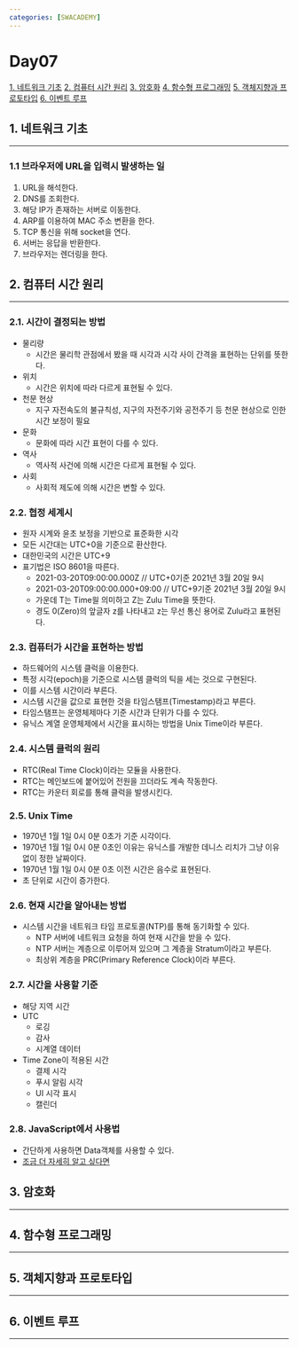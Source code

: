 ```yaml
---
categories: [SWACADEMY]
---
```

# Day07

[1. 네트워크 기초](#1-네트워크-기초)
[2. 컴퓨터 시간 원리](#2-컴퓨터-시간-원리)
[3. 암호화](#3-암호화)
[4. 함수형 프로그래밍](#4-함수형-프로그래밍)
[5. 객체지향과 프로토타입](#5-객체지향과-프로토타입)
[6. 이벤트 루프](#6-이벤트-루프)

## 1. 네트워크 기초

---
### 1.1 브라우저에 URL을 입력시 발생하는 일
1. URL을 해석한다.
2. DNS를 조회한다.
3. 해당 IP가 존재하는 서버로 이동한다.
4. ARP를 이용하여 MAC 주소 변환을 한다.
5. TCP 통신을 위해 socket을 연다.
6. 서버는 응답을 반환한다.
7. 브라우저는 렌더링을 한다.
## 2. 컴퓨터 시간 원리

---
### 2.1. 시간이 결정되는 방법

- 물리량
  - 시간은 물리학 관점에서 봤을 때 시각과 시각 사이 간격을 표현하는 단위를 뜻한다.
- 위치
  - 시간은 위치에 따라 다르게 표현될 수 있다.
- 천문 현상
  - 지구 자전속도의 불규칙성, 지구의 자전주기와 공전주기 등 천문 현상으로 인한 시간 보정이 필요
- 문화
  - 문화에 따라 시간 표현이 다를 수 있다.
- 역사
  - 역사적 사건에 의해 시간은 다르게 표현될 수 있다.
- 사회
  - 사회적 제도에 의해 시간은 변할 수 있다.

### 2.2. 협정 세계시
- 원자 시계와 윤초 보정을 기반으로 표준화한 시각
- 모든 시간대는 UTC+0을 기준으로 환산한다.
- 대한민국의 시간은 UTC+9
- 표기법은 ISO 8601을 따른다.
  - 2021-03-20T09:00:00.000Z // UTC+0기준 2021년 3월 20일 9시
  - 2021-03-20T09:00:00.000+09:00 // UTC+9기준 2021년 3월 20일 9시
  - 가운데 T는 Time읠 의미하고 Z는 Zulu Time을 뜻한다.
  - 경도 0(Zero)의 앞글자 z를 나타내고 z는 무선 통신 용어로 Zulu라고 표현된다.
### 2.3. 컴퓨터가 시간을 표현하는 방법
- 하드웨어의 시스템 클럭을 이용한다.
- 특정 시각(epoch)을 기준으로 시스템 클럭의 틱을 세는 것으로 구현된다.
- 이를 시스템 시간이라 부른다.
- 시스템 시간을 값으로 표현한 것을 타임스탬프(Timestamp)라고 부른다.
- 타임스탬프는 운영체제마다 기준 시간과 단위가 다를 수 있다.
- 유닉스 계열 운영체제에서 시간을 표시하는 방법을 Unix Time이라 부른다.
### 2.4. 시스템 클럭의 원리
- RTC(Real Time Clock)이라는 모듈을 사용한다.
- RTC는 메인보드에 붙어있어 전원을 끄더라도 계속 작동한다.
- RTC는 카운터 회로를 통해 클럭을 발생시킨다.
### 2.5. Unix Time
- 1970년 1월 1일 0시 0분 0초가 기준 시각이다.
- 1970년 1월 1일 0시 0분 0초인 이유는 유닉스를 개발한 데니스 리치가 그냥 이유 없이 정한 날짜이다.
- 1970년 1월 1일 0시 0분 0초 이전 시간은 음수로 표현된다.
- 초 단위로 시간이 증가한다.
### 2.6. 현재 시간을 알아내는 방법
- 시스템 시간을 네트워크 타임 프로토콜(NTP)를 통해 동기화할 수 있다.
  - NTP 서버에 네트워크 요청을 하여 현재 시간을 받을 수 있다.
  - NTP 서버는 계층으로 이루어져 있으며 그 계층을 Stratum이라고 부른다.
  - 최상위 계층을 PRC(Primary Reference Clock)이라 부른다.
### 2.7. 시간을 사용할 기준
- 해당 지역 시간
- UTC
  - 로깅
  - 감사
  - 시계열 데이터
- Time Zone이 적용된 시간
  - 결제 시각
  - 푸시 알림 시각
  - UI 시각 표시
  - 캘린더
### 2.8. JavaScript에서 사용법
- 간단하게 사용하면 Data객체를 사용할 수 있다.
- [조금 더 자세히 알고 싶다면](https://kciter,so/posts/deep-dive-into-datetime)
## 3. 암호화

---

## 4. 함수형 프로그래밍

---

## 5. 객체지향과 프로토타입

---

## 6. 이벤트 루프

---

